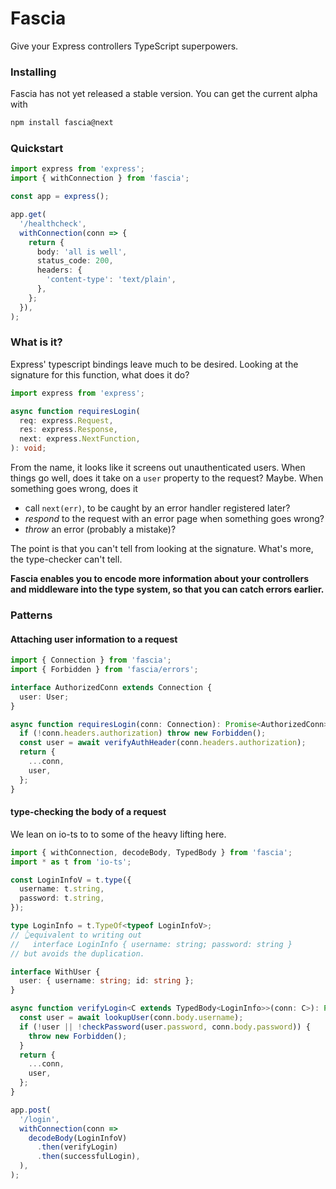 # Fascia

Give your Express controllers TypeScript superpowers.

### Installing

Fascia has not yet released a stable version. You can get the current alpha with

```bash
npm install fascia@next
```

### Quickstart

```ts
import express from 'express';
import { withConnection } from 'fascia';

const app = express();

app.get(
  '/healthcheck',
  withConnection(conn => {
    return {
      body: 'all is well',
      status_code: 200,
      headers: {
        'content-type': 'text/plain',
      },
    };
  }),
);
```

### What is it?

Express' typescript bindings leave much to be desired. Looking at the signature for this function, what does it do?

```ts
import express from 'express';

async function requiresLogin(
  req: express.Request,
  res: express.Response,
  next: express.NextFunction,
): void;
```

From the name, it looks like it screens out unauthenticated users. When things go well, does it take on a `user` property to the request? Maybe. When something goes wrong, does it

- call `next(err)`, to be caught by an error handler registered later?
- _respond_ to the request with an error page when something goes wrong?
- _throw_ an error (probably a mistake)?

The point is that you can't tell from looking at the signature. What's more, the type-checker can't tell.

**Fascia enables you to encode more information about your controllers and middleware into the type system, so that you can catch errors earlier.**

### Patterns

#### Attaching user information to a request

```ts
import { Connection } from 'fascia';
import { Forbidden } from 'fascia/errors';

interface AuthorizedConn extends Connection {
  user: User;
}

async function requiresLogin(conn: Connection): Promise<AuthorizedConn> {
  if (!conn.headers.authorization) throw new Forbidden();
  const user = await verifyAuthHeader(conn.headers.authorization);
  return {
    ...conn,
    user,
  };
}
```

#### type-checking the body of a request

We lean on io-ts to to some of the heavy lifting here.

```ts
import { withConnection, decodeBody, TypedBody } from 'fascia';
import * as t from 'io-ts';

const LoginInfoV = t.type({
  username: t.string,
  password: t.string,
});

type LoginInfo = t.TypeOf<typeof LoginInfoV>;
// 👆equivalent to writing out
//   interface LoginInfo { username: string; password: string }
// but avoids the duplication.

interface WithUser {
  user: { username: string; id: string };
}

async function verifyLogin<C extends TypedBody<LoginInfo>>(conn: C>): Promise<C & WithUser> {
  const user = await lookupUser(conn.body.username);
  if (!user || !checkPassword(user.password, conn.body.password)) {
    throw new Forbidden();
  }
  return {
    ...conn,
    user,
  };
}

app.post(
  '/login',
  withConnection(conn =>
    decodeBody(LoginInfoV)
      .then(verifyLogin)
      .then(successfulLogin),
  ),
);
```
